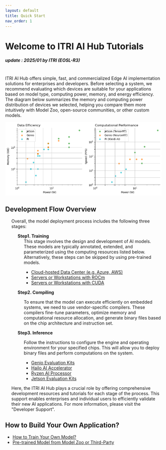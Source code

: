 ```yaml
---
layout: default
title: Quick Start
nav_order: 1
---
```


# Welcome to ITRI AI Hub Tutorials
##### update : 2025/01 by ITRI (EOSL-R3)

<br>ITRI AI Hub offers simple, fast, and commercialized Edge AI implementation solutions for enterprises and developers. Before selecting a system, we recommend evaluating which devices are suitable for your applications based on model type, computing power, memory, and energy efficiency. The diagram below summarizes the memory and computing power distribution of devices we selected, helping you compare them more intuitively with Model Zoo, open-source communities, or other custom models.

<div align="center"><img src="./docs/assets/images/pages/metric_of_all_devices.png" width="760"/></div>


## **Development Flow Overview**

<div style="margin-left: 20px;">
<p>Overall, the model deployment process includes the following three stages:</p>

<div style="margin-left: 20px;">
<strong>Step1. Training</strong>

<div style="margin-left: 20px;">
This stage involves the design and development of AI models. These models are typically annotated, extended, and parameterized using the computing resources listed below. Alternatively, these steps can be skipped by using pre-trained models.
<ul>
    <li><a href="https://azure.microsoft.com/zh-tw">Cloud-hosted Data Center (e.g. Azure, AWS)</a></li>
    <li><a href="https://www.amd.com/zh-tw/products/software/rocm.html">Servers or Workstations with ROCm</a></li>
    <li><a href="https://developer.nvidia.com/cuda-toolkit">Servers or Workstations with CUDA</a></li>
</ul>
</div>

<strong>Step2. Compiling</strong>
<div style="margin-left: 20px;">
To ensure that the model can execute efficiently on embedded systems, we need to use vendor-specific compilers. These compilers fine-tune parameters, optimize memory and computational resource allocation, and generate binary files based on the chip architecture and instruction set.
<ul></ul>
</div>

<strong>Step3. Inference</strong>
<div style="margin-left: 20px;">
Follow the instructions to configure the engine and operating environment for your specified chips. This will allow you to deploy binary files and perform computations on the system.
<ul>
    <li><a href="https://r300-ai.github.io/ITRI-AI-Hub/docs/genio-evk.html">Genio Evaluation Kits</a></li>
    <li><a href="https://r300-ai.github.io/ITRI-AI-Hub/docs/hailo.html">Hailo AI Accelerator</a></li>
    <li><a href="https://r300-ai.github.io/ITRI-AI-Hub/docs/ryzen.html">Ryzen AI Processor</a></li>
    <li><a href="https://r300-ai.github.io/ITRI-AI-Hub/docs/jetson-evk.html">Jetson Evaluation Kits</a></li>
</ul>
</div>
</div>

Here, the ITRI AI Hub plays a crucial role by offering comprehensive development resources and tutorials for each stage of the process. This support enables enterprises and individual users to efficiently validate their new AI applications. For more information, please visit the "Developer Support".

</div>

## **How to Build Your Own Application?**

* [How to Train Your Own Model?]()
* [Pre-trained Model from Model Zoo or Third-Party]()